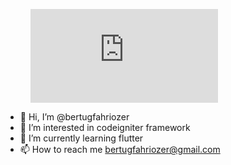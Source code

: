 <figure><embed src="https://wakatime.com/share/@bertugfahriozer/9037d369-a23c-4c60-90b1-d351c7c01b4a.svg"></embed></figure>

- 👋 Hi, I’m @bertugfahriozer
- 👀 I’m interested in codeigniter framework
- 🌱 I’m currently learning flutter
- 📫 How to reach me bertugfahriozer@gmail.com

<!---
bertugfahriozer/bertugfahriozer is a ✨ special ✨ repository because its `README.md` (this file) appears on your GitHub profile.
You can click the Preview link to take a look at your changes.
--->
